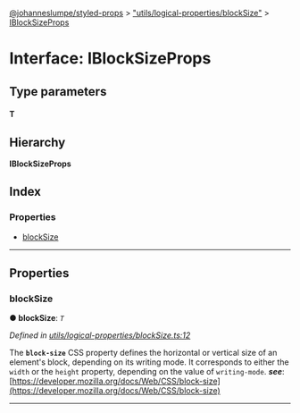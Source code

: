 [@johanneslumpe/styled-props](../README.md) > ["utils/logical-properties/blockSize"](../modules/_utils_logical_properties_blocksize_.md) > [IBlockSizeProps](../interfaces/_utils_logical_properties_blocksize_.iblocksizeprops.md)

# Interface: IBlockSizeProps

## Type parameters
#### T 
## Hierarchy

**IBlockSizeProps**

## Index

### Properties

* [blockSize](_utils_logical_properties_blocksize_.iblocksizeprops.md#blocksize)

---

## Properties

<a id="blocksize"></a>

###  blockSize

**● blockSize**: *`T`*

*Defined in [utils/logical-properties/blockSize.ts:12](https://github.com/johanneslumpe/styled-props/blob/3abf398/src/utils/logical-properties/blockSize.ts#L12)*

The **`block-size`** CSS property defines the horizontal or vertical size of an element's block, depending on its writing mode. It corresponds to either the `width` or the `height` property, depending on the value of `writing-mode`.
*__see__*: [https://developer.mozilla.org/docs/Web/CSS/block-size](https://developer.mozilla.org/docs/Web/CSS/block-size)

___


